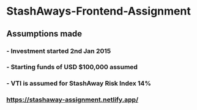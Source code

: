 # StashAways-Frontend-Assignment

## Assumptions made

### - Investment started 2nd Jan 2015

### - Starting funds of USD $100,000 assumed

### - VTI is assumed for StashAway Risk Index 14%

### https://stashaway-assignment.netlify.app/
